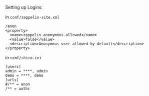 Setting up Logins:

in `conf/zeppelin-site.xml`

```
/anon
<property>
  <name>zeppelin.anonymous.allowed</name>
  <value>false</value>
  <description>Anonymous user allowed by default</description>
</property>
```

in `conf/shiro.ini`

```
[users]
admin = ****, admin
demo = ****, demo
[urls]
#/** = anon
/** = authc
```
